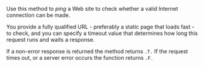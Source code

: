 ﻿Use this method to *ping* a Web site to check whether a valid Internet connection can be made. You provide a fully qualified URL - preferably a static page that loads fast - to check, and you can specify a timeout value that determines how long this request runs and waits a response. If a non-error response is returned the method returns `.T.` If the request times out, or a server error occurs the function returns `.F.`